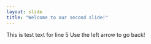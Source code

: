 ```yaml
---
layout: slide
title: "Welcome to our second slide!"
---
```

This is test text for line 5
Use the left arrow to go back!
